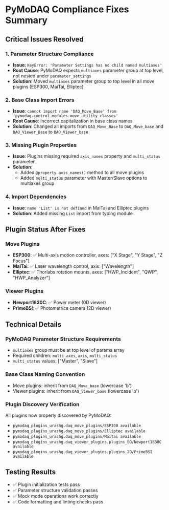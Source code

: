 # PyMoDAQ Compliance Fixes Summary

## Critical Issues Resolved

### 1. Parameter Structure Compliance
- **Issue**: `KeyError: 'Parameter Settings has no child named multiaxes'`
- **Root Cause**: PyMoDAQ expects `multiaxes` parameter group at top level, not nested under `parameter_settings`
- **Solution**: Moved `multiaxes` parameter group to top level in all move plugins (ESP300, MaiTai, Elliptec)

### 2. Base Class Import Errors
- **Issue**: `cannot import name 'DAQ_Move_Base' from 'pymodaq.control_modules.move_utility_classes'`
- **Root Cause**: Incorrect capitalization in base class names
- **Solution**: Changed all imports from `DAQ_Move_Base` to `DAQ_Move_base` and `DAQ_Viewer_Base` to `DAQ_Viewer_base`

### 3. Missing Plugin Properties
- **Issue**: Plugins missing required `axis_names` property and `multi_status` parameter
- **Solution**: 
  - Added `@property axis_names()` method to all move plugins
  - Added `multi_status` parameter with Master/Slave options to multiaxes group

### 4. Import Dependencies
- **Issue**: `name 'List' is not defined` in MaiTai and Elliptec plugins
- **Solution**: Added missing `List` import from typing module

## Plugin Status After Fixes

### Move Plugins
- **ESP300**: ✅ Multi-axis motion controller, axes: ["X Stage", "Y Stage", "Z Focus"]
- **MaiTai**: ✅ Laser wavelength control, axis: ["Wavelength"]
- **Elliptec**: ✅ Thorlabs rotation mounts, axes: ["HWP_Incident", "QWP", "HWP_Analyzer"]

### Viewer Plugins
- **Newport1830C**: ✅ Power meter (0D viewer)
- **PrimeBSI**: ✅ Photometrics camera (2D viewer)

## Technical Details

### PyMoDAQ Parameter Structure Requirements
- `multiaxes` group must be at top level of params array
- Required children: `multi_axes`, `axis`, `multi_status`
- `multi_status` values: ["Master", "Slave"]

### Base Class Naming Convention
- Move plugins: inherit from `DAQ_Move_base` (lowercase 'b')
- Viewer plugins: inherit from `DAQ_Viewer_base` (lowercase 'b')

### Plugin Discovery Verification
All plugins now properly discovered by PyMoDAQ:
- `pymodaq_plugins_urashg.daq_move_plugins/ESP300 available`
- `pymodaq_plugins_urashg.daq_move_plugins/Elliptec available`
- `pymodaq_plugins_urashg.daq_move_plugins/MaiTai available`
- `pymodaq_plugins_urashg.daq_viewer_plugins.plugins_0D/Newport1830C available`
- `pymodaq_plugins_urashg.daq_viewer_plugins.plugins_2D/PrimeBSI available`

## Testing Results
- ✅ Plugin initialization tests pass
- ✅ Parameter structure validation passes  
- ✅ Mock mode operations work correctly
- ✅ Code formatting and linting checks pass